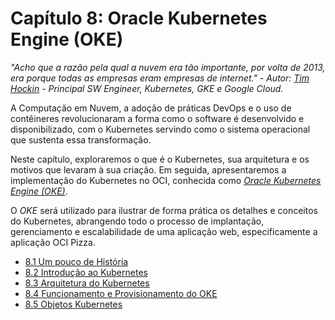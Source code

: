 # Capítulo 8: Oracle Kubernetes Engine (OKE)

_"Acho que a razão pela qual a nuvem era tão importante, por volta de 2013, era porque todas as empresas eram empresas de internet." - Autor: [Tim Hockin](https://www.linkedin.com/in/thockin/) - Principal SW Engineer, Kubernetes, GKE e Google Cloud._

A Computação em Nuvem, a adoção de práticas DevOps e o uso de contêineres revolucionaram a forma como o software é desenvolvido e disponibilizado, com o Kubernetes servindo como o sistema operacional que sustenta essa transformação.

Neste capítulo, exploraremos o que é o Kubernetes, sua arquitetura e os motivos que levaram à sua criação. Em seguida, apresentaremos a implementação do Kubernetes no OCI, conhecida como _[Oracle Kubernetes Engine (OKE)](https://docs.oracle.com/en-us/iaas/Content/ContEng/Concepts/contengoverview.htm)_.

O _OKE_ será utilizado para ilustrar de forma prática os detalhes e conceitos do Kubernetes, abrangendo todo o processo de implantação, gerenciamento e escalabilidade de uma aplicação web, especificamente a aplicação OCI Pizza.

- [8.1 Um pouco de História](./historia-do-kubernetes.md)
- [8.2 Introdução ao Kubernetes](./introducao-ao-kubernetes.md)
- [8.3 Arquitetura do Kubernetes](./arquitetura-kubernetes.md)
- [8.4 Funcionamento e Provisionamento do OKE](./funcionamento-provisionamento-oke.md)
- [8.5 Objetos Kubernetes](./objetos-kubernetes.md)